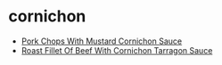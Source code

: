 # cornichon

 * [Pork Chops With Mustard Cornichon Sauce](../../index/p/pork-chops-with-mustard-cornichon-sauce-108626.json)
 * [Roast Fillet Of Beef With Cornichon Tarragon Sauce](../../index/r/roast-fillet-of-beef-with-cornichon-tarragon-sauce-11061.json)
